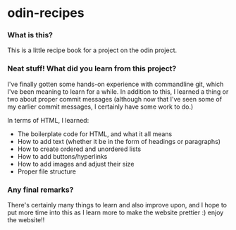 # odin-recipes
### What is this?
This is a little recipe book for a project on the odin project.

### Neat stuff! What did you learn from this project?
I've finally gotten some hands-on experience with commandline git, which I've been meaning to learn for a while. In addition to this, I learned a thing or two about proper commit messages (although now that I've seen some of my earlier commit messages, I certainly have some work to do.)

In terms of HTML, I learned:
- The boilerplate code for HTML, and what it all means
- How to add text (whether it be in the form of headings or paragraphs)
- How to create ordered and unordered lists
- How to add buttons/hyperlinks
- How to add images and adjust their size
- Proper file structure

### Any final remarks?

There's certainly many things to learn and also improve upon, and I hope to put more time into this as I learn more to make the website prettier :) enjoy the website!!
